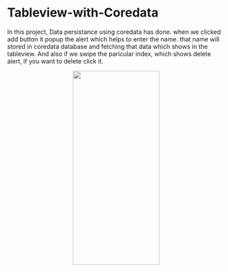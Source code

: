 # Tableview-with-Coredata

In this project, Data persistance using coredata has done.
when we clicked add button it popup the alert which helps to enter the name.
that name will stored in coredata database and fetching that data which shows in the tableview.
And also if we swipe the paricular index, which shows delete alert, if you want to delete click it.

<p align = "center">
 <img src="https://user-images.githubusercontent.com/88314161/129309773-999498b5-7c55-44af-9ece-d954dea057e2.mp4" width="200" height="450" />


